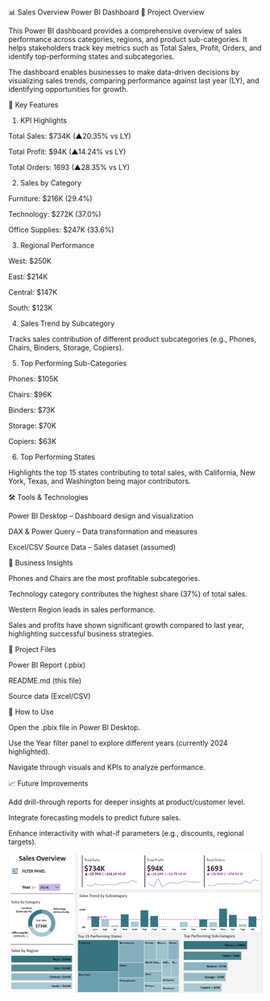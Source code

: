 📊 Sales Overview Power BI Dashboard
📌 Project Overview

This Power BI dashboard provides a comprehensive overview of sales performance across categories, regions, and product sub-categories. It helps stakeholders track key metrics such as Total Sales, Profit, Orders, and identify top-performing states and subcategories.

The dashboard enables businesses to make data-driven decisions by visualizing sales trends, comparing performance against last year (LY), and identifying opportunities for growth.

🚀 Key Features
1. KPI Highlights

Total Sales: $734K (▲20.35% vs LY)

Total Profit: $94K (▲14.24% vs LY)

Total Orders: 1693 (▲28.35% vs LY)

2. Sales by Category

Furniture: $216K (29.4%)

Technology: $272K (37.0%)

Office Supplies: $247K (33.6%)

3. Regional Performance

West: $250K

East: $214K

Central: $147K

South: $123K

4. Sales Trend by Subcategory

Tracks sales contribution of different product subcategories (e.g., Phones, Chairs, Binders, Storage, Copiers).

5. Top Performing Sub-Categories

Phones: $105K

Chairs: $96K

Binders: $73K

Storage: $70K

Copiers: $63K

6. Top Performing States

Highlights the top 15 states contributing to total sales, with California, New York, Texas, and Washington being major contributors.

🛠️ Tools & Technologies

Power BI Desktop – Dashboard design and visualization

DAX & Power Query – Data transformation and measures

Excel/CSV Source Data – Sales dataset (assumed)

🎯 Business Insights

Phones and Chairs are the most profitable subcategories.

Technology category contributes the highest share (37%) of total sales.

Western Region leads in sales performance.

Sales and profits have shown significant growth compared to last year, highlighting successful business strategies.

📂 Project Files

Power BI Report (.pbix)

README.md (this file)

Source data (Excel/CSV)

📌 How to Use

Open the .pbix file in Power BI Desktop.

Use the Year filter panel to explore different years (currently 2024 highlighted).

Navigate through visuals and KPIs to analyze performance.

📈 Future Improvements

Add drill-through reports for deeper insights at product/customer level.

Integrate forecasting models to predict future sales.

Enhance interactivity with what-if parameters (e.g., discounts, regional targets).

![Sales Dashboard](https://github.com/nagendra-gk/Sales-Overview/blob/main/Overview%20Of%20Sales%20Report.png)
